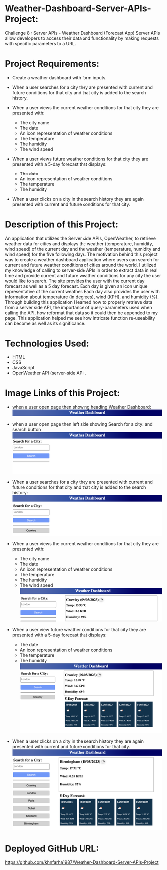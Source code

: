 # Weather-Dashboard-Server-APIs-Project:
Challenge 8 : Server APIs - Weather Dashboard (Forecast App)
Server APIs allow developers to access their data and functionality by making requests with specific parameters to a URL.

# Project Requirements:
* Create a weather dashboard with form inputs.

* When a user searches for a city they are presented with current and future conditions for that city and that city is added to the search history.

* When a user views the current weather conditions for that city they are presented with:
  * The city name
  * The date
  * An icon representation of weather conditions
  * The temperature
  * The humidity
  * The wind speed

* When a user views future weather conditions for that city they are presented with a 5-day forecast that displays:
  * The date
  * An icon representation of weather conditions
  * The temperature
  * The humidity

* When a user clicks on a city in the search history they are again presented with current and future conditions for that city.

# Description of this Project: 
An application that utilizes the Server side APIs, OpenWeather, to retrieve weather data for cities and displays the weather (temperature, humidity, wind speed) of the current day and the weather (temperature, humidity and wind speed) for the five following days.
The motivation behind this project was to create a weather dashboard application where users can search for current and future weather conditions of cities around the world. I utilized my knowledge of calling to server-side APIs in order to extract data in real time and provide current and future weather conditions for any city the user would like to search. The site provides the user with the current day forecast as well as a 5 day forecast. Each day is given an icon unique representative of the current weather. Each day also provides the user with information about temperature (in degrees), wind (KPH), and humidity (%). Through building this application I learned how to properly retrieve data from a server side API, the importance of query-parameters used when calling the API, how reformat that data so it could then be appended to my page. This application helped me see how intricate function re-useability can become as well as its significance.

# Technologies Used:
 * HTML
 * CSS
 * JavaScript
 * OpenWeather API (server-side API). 
  
# Image Links of this Project:

* when a user open page then showing heading Weather Dashboard:
![alt](./images/img-1.png)

* when a user open page then left side showing Search for a city: and search button
![alt](./images/img-2.png)

* When a user searches for a city they are presented with current and future conditions for that city and that city is added to the search history:
![alt](./images/img-3.png)

* When a user views the current weather conditions for that city they are presented with:
  * The city name
  * The date
  * An icon representation of weather conditions
  * The temperature
  * The humidity
  * The wind speed
 ![alt](./images/img-4.png) 

* When a user view future weather conditions for that city they are presented with a 5-day forecast that displays:
  * The date
  * An icon representation of weather conditions
  * The temperature
  * The humidity
 ![alt](./images/img-5.png)   

 * When a user clicks on a city in the search history they are again presented with current and future conditions for that city.
 ![alt](./images/img-6.png) 

 # Deployed GitHub URL:
 https://github.com/khnfarha1987/Weather-Dashboard-Server-APIs-Project
 